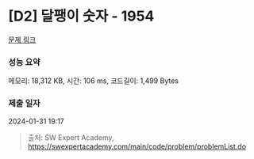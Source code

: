 # [D2] 달팽이 숫자 - 1954 

[문제 링크](https://swexpertacademy.com/main/code/problem/problemDetail.do?contestProbId=AV5PobmqAPoDFAUq) 

### 성능 요약

메모리: 18,312 KB, 시간: 106 ms, 코드길이: 1,499 Bytes

### 제출 일자

2024-01-31 19:17



> 출처: SW Expert Academy, https://swexpertacademy.com/main/code/problem/problemList.do